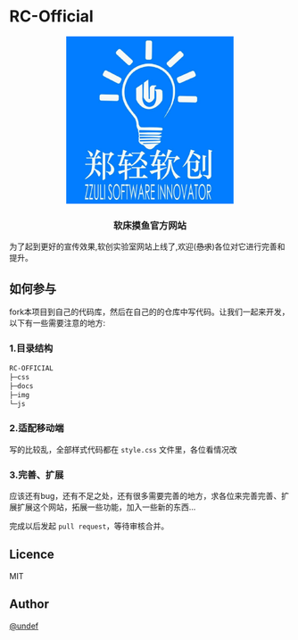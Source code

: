 # RC-Official

<div style="text-align:center;width: 100%;"><img src="./img/logo.jpg" height="300" width="300"></div>

### <div style="text-align:center;width:100%;">**软床摸鱼官方网站**</div>

为了起到更好的宣传效果,软创实验室网站上线了,欢迎(~~恳求~~)各位对它进行完善和提升。

## **如何参与**

fork本项目到自己的代码库，然后在自己的的仓库中写代码。让我们一起来开发，以下有一些需要注意的地方:

### **1.目录结构**

``` console
RC-OFFICIAL
├─css
├─docs
├─img
└─js
```

### **2.适配移动端**

写的比较乱，全部样式代码都在 `style.css` 文件里，各位看情况改

### **3.完善、扩展**

应该还有bug，还有不足之处，还有很多需要完善的地方，求各位来完善完善、扩展扩展这个网站，拓展一些功能，加入一些新的东西...

完成以后发起 `pull request`，等待审核合并。

## **Licence**

MIT

## **Author**

[@undef](https://github.com/miaochenxi)